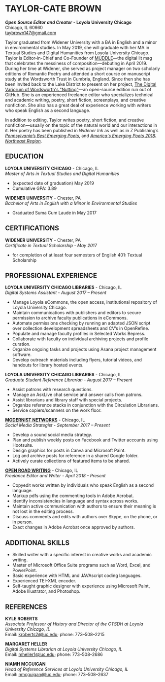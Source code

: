 # TAYLOR-CATE BROWN 
_**Open Source Editor and Creator**_ - **Loyola University Chicago**  
Chicago, IL 60660  
taybrown147@gmail.com      

Taylor graduated from Widener University with a BA in English and a minor in environmental studies. In May 2019, she will graduate with her MA in Textual Studies and Digital Humanities from Loyola University Chicago. Taylor is Editor-in-Chief and Co-Founder of [MUDDLE](https://github.com/publishing-bitbytebit/MUDDLE)—the digital lit mag that celebrates the messiness of composition—debuting in April 2019. During her time at Widener, she served as project manager on two scholarly editions of Romantic Poetry and attended a short course on manuscript study at the Wordsworth Trust in Cumbria, England. Since then she has been invited back to the Lake District to present on her project, [The Digital Variorum of Wordsworth's "Nutting"](https://github.com/taylorcate/NuttingVariorum)—an open-source edition run out of GitHub. She is an experienced freelance editor who specializes technical and academic writing, poetry, short fiction, screenplays, and creative nonfiction. She also has a great deal of experience working with writers who speak English as a second language.

In addition to editing, Taylor writes poetry, short fiction, and creative nonfiction—usually on the topic of the natural world and our interactions in it. Her poetry has been published in _Widener Ink_ as well as in Z Publishing’s _[Pennsylvania’s Best Emerging Poets](https://www.zpublishinghouse.com/products/pennsylvanias-best-emerging-poets?variant=3731821297694)_, and _[America's Emerging Poets 2018: Northeast Region](https://www.zpublishinghouse.com/products/americas-emerging-poets-2018-northeast?variant=17979693105267)_.

## EDUCATION 
**LOYOLA UNIVERSITY CHICAGO** - Chicago, IL  
_Master of Arts in Textual Studies and Digital Humanities_	
 - (expected date of graduation) May 2019
 - Cumulative GPA: 3.89 

**WIDENER UNIVERSITY** - Chester, PA  
_Bachelor of Arts in English with a Minor in Environmental Studies_
 - Graduated Suma Cum Laude in May 2017

## CERTIFICATIONS  
**WIDENER UNIVERSITY** - Chester, PA  
_Certificate in Textual Scholarship - May 2017_
 - for completion of at least four semesters of English 401: Textual Scholarship

## PROFESSIONAL EXPERIENCE
**LOYOLA UNIVERSITY CHICAGO LIBRARIES** - Chicago, IL    
_Digital Systems Assistant - August 2017 – Present_
 - Manage Loyola eCommons, the open access, institutional repository of Loyola University Chicago. 
 - Maintain communications with publishers and editors to secure permission to archive faculty publications in eCommons. 
 - Automate permissions checking by running an adapted JSON script over collection development spreadsheets and CV’s in OpenRefine. 
 - Populate and manage faculty profiles in Selected Works Bepress.  
 - Collaborate with faculty on individual archiving projects and profile curation. 
 - Organize ongoing tasks and projects using Asana project management software. 
 - Develop outreach materials including flyers, tutorial videos, and handouts for library hosted events. 

**LOYOLA UNIVERSITY CHICAGO LIBRARIES** - Chicago, IL  
_Graduate Student Reference Librarian - August 2017 – Present_
 - Assist patrons with research questions. 
 - Manage an AskLive chat service and answer calls from patrons. 
 - Assist librarians and library staff with special projects.  
 - Organize reference stacks in conjunction with the Circulation Librarians. 
 - Service copiers/scanners on the work floor.  

**[MODERNIST NETWORKS](http://www.modnets.org/)** - Chicago, IL  
_Social Media Strategist - September 2017 – Present_
 - Develop a sound social media strategy. 
 - Plan and publish weekly posts on Facebook and Twitter accounts using Hootsuite.
 - Design graphics for posts in Canva and Microsoft Paint. 
 - Log and archive posts for reference in a shared Google folder.
 - Actively curate collections of featured items to be shared.
 
 **[OPEN ROAD WRITING](https://www.openroadwriting.net/)** - Chicago, IL  
_Freelance Editor and Writer - April 2018 - Present_ 
 - Copyedit works written by individuals who speak English as a second language. 
 - Markup pdfs using the commenting tools in Adobe Acrobat. 
 - Identify inconsistencies in language and syntax across works.
 - Maintain active communication with authors to ensure their meaning is not lost in the editing process. 
 - Discuss comments and edits with authors over Skype, on the phone, or in person. 
 - Exact changes in Adobe Acrobat once approved by authors.

## ADDITIONAL SKILLS
 - Skilled writer with a specific interest in creative works and academic writing.  
 - Master of Microsoft Office Suite programs such as Word, Excel, and PowerPoint. 
 - Basic experience with HTML and JAVAscript coding languages. 
 - Experienced TEI–XML encoder. 
 - Self-taught graphic designer with experience using Microsoft Paint, Adobe Illustrator, and Photoshop. 

## REFERENCES 
**KYLE ROBERTS**  
_Associate Professor of History and Director of the CTSDH at Loyola University Chicago, IL_   
 	Email: kroberts2@luc.edu; phone: 773–508–2215 

**MARGARET HELLER**  
_Digital Systems Librarian at Loyola University Chicago, IL_   
Email: mheller1@luc.edu; phone: 773–508–2686

**NIAMH MCGUIGAN**  
_Head of Reference Services at Loyola University Chicago, IL_   
Email: nmcguigan@luc.edu; phone: 773–508–2637 
